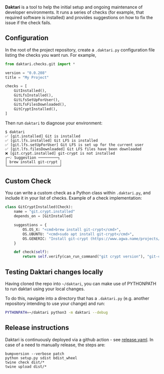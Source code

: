 **Daktari** is a tool to help the initial setup and ongoing maintenance of developer environments. It runs a series of checks (for example, that required software is installed) and provides suggestions on how to fix the issue if the check fails.

## Configuration

In the root of the project repository, create a `.daktari.py` configuration file listing the checks you want run. For example,

```python
from daktari.checks.git import *

version = "0.0.208"
title = "My Project"

checks = [
    GitInstalled(),
    GitLfsInstalled(),
    GitLfsSetUpForUser(),
    GitLfsFilesDownloaded(),
    GitCryptInstalled(),
]
```

Then run `daktari` to diagnose your environment:

```
$ daktari
✅ [git.installed] Git is installed
✅ [git.lfs.installed] Git LFS is installed
✅ [git.lfs.setUpForUser] Git LFS is set up for the current user
✅ [git.lfs.filesDownloaded] Git LFS files have been downloaded
❌ [git.crypt.installed] git-crypt is not installed
┌─💡 Suggestion ─────────┐
│ brew install git-crypt │
└────────────────────────┘
```

## Custom Check

You can write a custom check as a Python class within `.daktari.py`, and include it in your list of checks. Example of a check implementation:

```python
class GitCryptInstalled(Check):
    name = "git.crypt.installed"
    depends_on = [GitInstalled]

    suggestions = {
        OS.OS_X: "<cmd>brew install git-crypt</cmd>",
        OS.UBUNTU: "<cmd>sudo apt install git-crypt</cmd>",
        OS.GENERIC: "Install git-crypt (https://www.agwa.name/projects/git-crypt/)",
    }

    def check(self):
        return self.verify(can_run_command("git crypt version"), "git-crypt is <not/> installed")
```

## Testing Daktari changes locally

Having cloned the repo into `~/daktari`, you can make use of PYTHONPATH to run daktari using your local changes.

To do this, navigate into a directory that has a `.daktari.py` (e.g. another repository intending to use your change) and run:

```bash
PYTHONPATH=~/daktari python3 -m daktari --debug
```

## Release instructions

Daktari is continuously deployed via a github action - see [release.yaml](.github/workflows/release.yaml). 
In case of a need to manually release, the steps are:

```
bumpversion --verbose patch
python setup.py sdist bdist_wheel
twine check dist/*
twine upload dist/*
```
